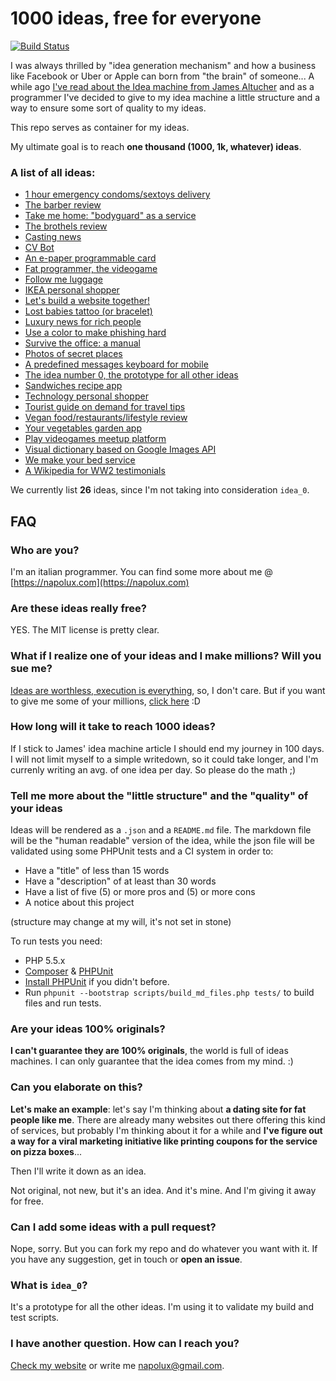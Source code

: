 # 1000 ideas, free for everyone

[![Build Status](https://travis-ci.org/napolux/1000ideas.svg?branch=master)](https://travis-ci.org/napolux/1000ideas)

I was always thrilled by "idea generation mechanism" and how a business like Facebook or Uber or Apple can born from "the brain" of someone... A while ago [I've read about the Idea machine from James Altucher](http://www.jamesaltucher.com/2014/05/the-ultimate-guide-for-becoming-an-idea-machine/)
and as a programmer I've decided to give to my idea machine a little structure and a way to ensure some sort of quality to my ideas.

This repo serves as container for my ideas.

My ultimate goal is to reach **one thousand (1000, 1k, whatever) ideas**.

### A list of all ideas:

<!--- IDEALIST_START -->

* [1 hour emergency condoms/sextoys delivery](ideas/1_hour_condom_delivery/README.md)
* [The barber review](ideas/barbershops_reviews/README.md)
* [Take me home: "bodyguard" as a service](ideas/bodyguard_as_a_service/README.md)
* [The brothels review](ideas/brothel_reviews/README.md)
* [Casting news](ideas/casting_news/README.md)
* [CV Bot](ideas/cv_bot/README.md)
* [An e-paper programmable card](ideas/epaper_programmable_card/README.md)
* [Fat programmer, the videogame](ideas/fat_programmer_videogame/README.md)
* [Follow me luggage](ideas/follow_me_luggage/README.md)
* [IKEA personal shopper](ideas/ikea_personal_shopper/README.md)
* [Let's build a website together!](ideas/lets_build_a_website_together/README.md)
* [Lost babies tattoo (or bracelet)](ideas/lost_babies_tattoo/README.md)
* [Luxury news for rich people](ideas/luxury_news_for_rich_people/README.md)
* [Use a color to make phishing hard](ideas/make_phishing_hard_with_colors/README.md)
* [Survive the office: a manual](ideas/office_survival_manual/README.md)
* [Photos of secret places](ideas/pics_of_secret_places/README.md)
* [A predefined messages keyboard for mobile](ideas/predefined_messages_keyboard/README.md)
* [The idea number 0, the prototype for all other ideas](ideas/prototype_for_ideas/README.md)
* [Sandwiches recipe app](ideas/sandwich_recipes_app/README.md)
* [Technology personal shopper](ideas/technology_personal_shopper/README.md)
* [Tourist guide on demand for travel tips](ideas/tourist_guide_on_demand/README.md)
* [Vegan food/restaurants/lifestyle review](ideas/vegan_food_reviews/README.md)
* [Your vegetables garden app](ideas/vegetables_garden_app/README.md)
* [Play videogames meetup platform](ideas/videogame_meetup_platform/README.md)
* [Visual dictionary based on Google Images API](ideas/visual_dictionary_google_images/README.md)
* [We make your bed service](ideas/we_make_your_bed_service/README.md)
* [A Wikipedia for WW2 testimonials](ideas/ww2_wikipedia_for_testimonials/README.md)

We currently list **26** ideas, since I'm not taking into consideration `idea_0`.

<!--- IDEALIST_END -->

## FAQ

### Who are you?
I'm an italian programmer. You can find some more about me @ [https://napolux.com](https://napolux.com)

### Are these ideas really free?
YES. The MIT license is pretty clear.

### What if I realize one of your ideas and I make millions? Will you sue me?

[Ideas are worthless, execution is everything](http://adil.io/entrepreneurship/ideas-are-worthless-execution-is-everything/), so, I don't care. But if you want to give me some of your millions, [click here](https://www.paypal.me/napolux/) :D

### How long will it take to reach 1000 ideas?

If I stick to James' idea machine article I should end my journey in 100 days. I will not limit myself to a simple writedown, so it could take longer, and I'm currenly writing an avg. of one idea per day. So please do the math ;)

### Tell me more about the "little structure" and the "quality" of your ideas

Ideas will be rendered as a `.json` and a `README.md` file. The markdown file will be the "human readable" version of the idea, while the json file will be validated using some PHPUnit tests and a CI system in order to:

* Have a "title" of less than 15 words
* Have a "description" of at least than 30 words
* Have a list of five (5) or more pros and (5) or more cons
* A notice about this project

(structure may change at my will, it's not set in stone)

To run tests you need:

* PHP 5.5.x
* [Composer](https://getcomposer.org/download/) & [PHPUnit](http://phpunit.de)
* [Install PHPUnit](http://phpunit.de/manual/current/en/installation.html) if you didn't before.
* Run `phpunit --bootstrap scripts/build_md_files.php tests/` to build files and run tests.

### Are your ideas 100% originals?

**I can't guarantee they are 100% originals**, the world is full of ideas machines. I can only guarantee that the idea comes from my mind. :)

### Can you elaborate on this?

**Let's make an example**: let's say I'm thinking about **a dating site for fat people like me**. There are already many websites out there offering this kind of services, but probably I'm thinking about it for a while and **I've figure out a way for a viral marketing initiative like printing coupons for the service on pizza boxes**...

Then I'll write it down as an idea.

Not original, not new, but it's an idea. And it's mine. And I'm giving it away for free.

### Can I add some ideas with a pull request?

Nope, sorry. But you can fork my repo and do whatever you want with it. If you have any suggestion, get in touch or **open an issue**.

### What is `idea_0`?

It's a prototype for all the other ideas. I'm using it to validate my build and test scripts.

### I have another question. How can I reach you?

[Check my website](https://napolux.com) or write me [napolux@gmail.com](mailto:napolux@gmail.com).